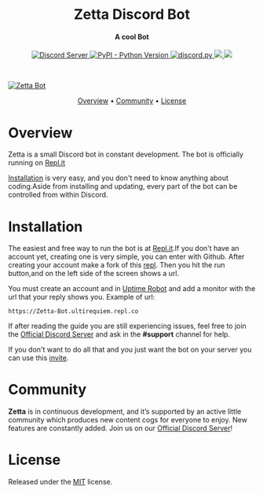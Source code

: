 <h1 align="center"> Zetta Discord Bot</h1>

<h4 align="center">A cool Bot</h4>

<p align="center">
  <a href="https://discord.gg/bMUT8bhBCz">
    <img src="https://img.shields.io/discord/591914197219016707.svg?label=&logo=discord&logoColor=ffffff&color=7389D8&labelColor=6A7EC2" alt="Discord Server">
  </a>

  <a href="https://www.python.org/downloads">
    <img alt="PyPI - Python Version" src="https://img.shields.io/pypi/pyversions/Red-Discordbot">
  </a>
  <a href="https://github.com/Rapptz/discord.py">
     <img src="https://img.shields.io/badge/discord-py-blue.svg" alt="discord.py">
  </a>
  
   <a href="http://makeapullrequest.com">
    <img src="https://img.shields.io/badge/PRs-welcome-brightgreen.svg">
  </a>
  
  <a href="https://ultirequiem.github.io/Zetta-Discord-Bot">
    <img src="https://img.shields.io/website-up-down-green-red/http/shields.io.svg">
  </a>
  
</p>
  <br>
 
 <a href="https://github.com/UltiRequiem/Zetta-Discord-Bot"><img src="https://user-images.githubusercontent.com/71897736/110134281-35be5100-7d9b-11eb-9290-983df90e7dec.jpg" alt="Zetta Bot"></a>
  
<p align="center">
  <a href="#overview">Overview</a>
  •
  <a href="#community">Community</a>
  •
  <a href="#license">License</a>
</p>

# Overview
Zetta is a small Discord bot in constant development.
The bot is officially running on [Repl.it](https://repl.it)


[Installation](#installation) is very easy, and you don't need to know anything about coding.Aside
from installing and updating, every part of the bot can be controlled from within Discord.

# Installation
The easiest and free way to run the bot is at [Repl.it](https://repl.it).If you don't have an account yet, creating one is very simple, you can enter with Github.
After creating your account make a fork of this [repl](https://repl.it/@UltiRequiem/Zetta-Bot).
Then you hit the run button,and on the left side of the screen shows a url.

You must create an account and in [Uptime Robot](https://uptimerobot.com) and add a monitor with the url that your reply shows you. Example of url:
```
https://Zetta-Bot.ultirequiem.repl.co
```
If after reading the guide you are still experiencing issues, feel free to join the
[Official Discord Server](https://discord.gg/bMUT8bhBCz) and ask in the **#support** channel for help.

If you don't want to do all that and you just want the bot on your server you can use this [invite](https://discord.com/api/oauth2/authorize?client_id=817395973407637515&permissions=8&scope=bot).

# Community
**Zetta** is in continuous development, and it’s supported by an active little community which produces new content cogs for everyone to enjoy.
New features are constantly added.
Join us on our [Official Discord Server](https://discord.gg/bMUT8bhBCz)!

# License
Released under the [MIT](./LICENSE) license.
